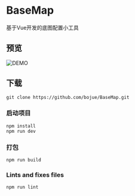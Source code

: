 # BaseMap

基于Vue开发的底图配置小工具

## 预览

![DEMO](https://github.com/bojue/BaseMap/blob/master/src/assets/demo.png)

## 下载
```
git clone https://github.com/bojue/BaseMap.git
```

### 启动项目
```
npm install
npm run dev 
```

### 打包
```
npm run build
```

### Lints and fixes files
```
npm run lint
```
